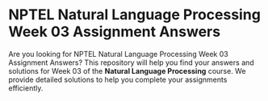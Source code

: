 # NPTEL Natural Language Processing Week 03 Assignment Answers

Are you looking for NPTEL Natural Language Processing Week 03 Assignment Answers? This repository will help you find your answers and solutions for Week 03 of the **Natural Language Processing** course. We provide detailed solutions to help you complete your assignments efficiently.
